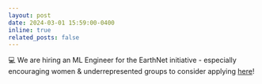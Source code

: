 ```yaml
---
layout: post
date: 2024-03-01 15:59:00-0400
inline: true
related_posts: false
---
```


:computer: We are hiring an ML Engineer for the EarthNet initiative - especially encouraging women & underrepresented groups to consider applying [here](https://www.mpg.de/21614793/research-software-engineer-machine-learning)!
